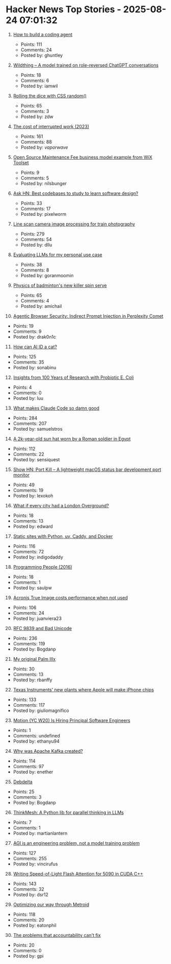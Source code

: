 # Hacker News Top Stories - 2025-08-24 07:01:32

1. [How to build a coding agent](https://ghuntley.com/agent/)
   - Points: 111
   - Comments: 24
   - Posted by: ghuntley

2. [Wildthing – A model trained on role-reversed ChatGPT conversations](https://youaretheassistantnow.com/)
   - Points: 18
   - Comments: 6
   - Posted by: iamwil

3. [Rolling the dice with CSS random()](https://webkit.org/blog/17285/rolling-the-dice-with-css-random/)
   - Points: 65
   - Comments: 3
   - Posted by: zdw

4. [The cost of interrupted work (2023)](https://blog.oberien.de/2023/11/05/23-minutes-15-seconds.html)
   - Points: 161
   - Comments: 88
   - Posted by: _vaporwave_

5. [Open Source Maintenance Fee business model example from WiX Toolset](https://github.com/wixtoolset)
   - Points: 9
   - Comments: 5
   - Posted by: nilsbunger

6. [Ask HN: Best codebases to study to learn software design?](undefined)
   - Points: 33
   - Comments: 17
   - Posted by: pixelworm

7. [Line scan camera image processing for train photography](https://daniel.lawrence.lu/blog/y2025m09d21/)
   - Points: 279
   - Comments: 54
   - Posted by: dllu

8. [Evaluating LLMs for my personal use case](https://darkcoding.net/software/personal-ai-evals-aug-2025/)
   - Points: 38
   - Comments: 8
   - Posted by: goranmoomin

9. [Physics of badminton's new killer spin serve](https://arstechnica.com/science/2025/08/physics-of-badmintons-new-killer-spin-serve/)
   - Points: 65
   - Comments: 4
   - Posted by: amichail

10. [Agentic Browser Security: Indirect Prompt Injection in Perplexity Comet](https://brave.com/blog/comet-prompt-injection/)
   - Points: 19
   - Comments: 9
   - Posted by: drak0n1c

11. [How can AI ID a cat?](https://www.quantamagazine.org/how-can-ai-id-a-cat-an-illustrated-guide-20250430/)
   - Points: 125
   - Comments: 35
   - Posted by: sonabinu

12. [Insights from 100 Years of Research with Probiotic E. Coli](https://pmc.ncbi.nlm.nih.gov/articles/PMC5063008/)
   - Points: 4
   - Comments: 0
   - Posted by: luu

13. [What makes Claude Code so damn good](https://minusx.ai/blog/decoding-claude-code/)
   - Points: 284
   - Comments: 207
   - Posted by: samuelstros

14. [A 2k-year-old sun hat worn by a Roman soldier in Egypt](https://www.smithsonianmag.com/smart-news/a-2000-year-old-sun-hat-worn-by-a-roman-soldier-in-egypt-goes-on-view-after-a-century-in-storage-180987192/)
   - Points: 112
   - Comments: 22
   - Posted by: sensiquest

15. [Show HN: Port Kill – A lightweight macOS status bar development port monitor](https://github.com/kagehq/port-kill)
   - Points: 49
   - Comments: 19
   - Posted by: lexokoh

16. [What if every city had a London Overground?](https://www.dwell.com/article/what-if-every-city-had-a-london-overground-ac7a7ff9)
   - Points: 18
   - Comments: 13
   - Posted by: edward

17. [Static sites with Python, uv, Caddy, and Docker](https://nkantar.com/blog/2025/08/static-python-uv-caddy-docker/)
   - Points: 116
   - Comments: 72
   - Posted by: indigodaddy

18. [Programming People (2016)](https://leftoversalad.com/c/015_programmingpeople/)
   - Points: 18
   - Comments: 1
   - Posted by: saulpw

19. [Acronis True Image costs performance when not used](https://randomascii.wordpress.com/2025/05/26/acronis-true-image-costs-performance-when-not-used/)
   - Points: 106
   - Comments: 24
   - Posted by: juanviera23

20. [RFC 9839 and Bad Unicode](https://www.tbray.org/ongoing/When/202x/2025/08/14/RFC9839)
   - Points: 236
   - Comments: 119
   - Posted by: Bogdanp

21. [My original Palm IIIx](https://www.goto10retro.com/p/taking-a-look-at-my-old-palm-iiix)
   - Points: 30
   - Comments: 13
   - Posted by: rbanffy

22. [Texas Instruments’ new plants where Apple will make iPhone chips](https://www.cnbc.com/2025/08/22/apple-will-make-chips-at-texas-instruments-60-billion-us-project.html)
   - Points: 133
   - Comments: 117
   - Posted by: giuliomagnifico

23. [Motion (YC W20) Is Hiring Principal Software Engineers](https://jobs.ashbyhq.com/motion/7355e80d-dab2-4ba1-89cc-a0197e08a83c?utm_source=hn)
   - Points: 1
   - Comments: undefined
   - Posted by: ethanyu94

24. [Why was Apache Kafka created?](https://bigdata.2minutestreaming.com/p/why-was-apache-kafka-created)
   - Points: 114
   - Comments: 97
   - Posted by: enether

25. [Debdelta](https://debdelta.debian.net/)
   - Points: 25
   - Comments: 3
   - Posted by: Bogdanp

26. [ThinkMesh: A Python lib for parallel thinking in LLMs](https://github.com/martianlantern/ThinkMesh)
   - Points: 7
   - Comments: 1
   - Posted by: martianlantern

27. [AGI is an engineering problem, not a model training problem](https://www.vincirufus.com/posts/agi-is-engineering-problem/)
   - Points: 127
   - Comments: 255
   - Posted by: vincirufus

28. [Writing Speed-of-Light Flash Attention for 5090 in CUDA C++](https://gau-nernst.github.io/fa-5090/)
   - Points: 143
   - Comments: 32
   - Posted by: dsr12

29. [Optimizing our way through Metroid](https://antithesis.com/blog/2025/metroid/)
   - Points: 118
   - Comments: 20
   - Posted by: eatonphil

30. [The problems that accountability can't fix](https://surfingcomplexity.blog/2025/08/23/the-problems-that-accountability-cant-fix/)
   - Points: 20
   - Comments: 0
   - Posted by: gpi

